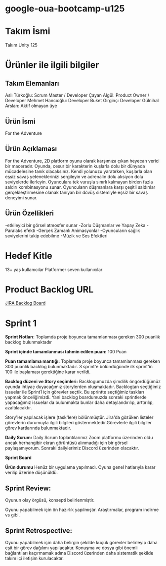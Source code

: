 # google-oua-bootcamp-u125

# Takım İsmi
Takım Unity 125

# Ürünler ile ilgili bilgiler

## Takım Elemanları
Aslı Türkoğlu: Scrum Master / Developer
Çayan Algül: Product Owner / Developer
Mehmet Hancıoğlu: Developer
Buket Girginç: Developer
Gülnihal Arslan: Aktif olmayan üye

## Ürün İsmi
For the Adventure

## Ürün Açıklaması
For the Adventure, 2D platform oyunu olarak karşımıza çıkan heyecan verici bir maceradır. Oyunda, cesur bir karakterin kuşlarla dolu bir dünyada mücadelesine tanık olacaksınız. Kendi yolunuzu yaratırken, kuşlarla olan eşsiz savaş yeteneklerinizi sergileyin ve adrenalin dolu aksiyon dolu seviyelerde ilerleyin. Oyunculara tek vuruşla sınırlı kalmayan birden fazla saldırı kombinasyonu sunar. Oyuncuların düşmanlara karşı çeşitli saldırılar gerçekleştirmesine olanak tanıyan bir dövüş sistemiyle eşsiz bir savaş deneyimi sunar.

## Ürün Özellikleri

-etkileyici bir görsel atmosfer sunar
-Zorlu Düşmanlar ve Yapay Zeka
-Paralaks efekti
-Gerçek Zamanlı Animasyonlar
-Oyuncuların sağlık seviyelerini takip edebilme
-Müzik ve Ses Efektleri

# Hedef Kitle
13+ yaş kullanıcılar
Platformer seven kullanıcılar

# Product Backlog URL
[JIRA Backlog Board](https://sanctusgame.atlassian.net/jira/software/projects/SAN/boards/3/backlog)

# Sprint 1

**Sprint Notları:** Toplamda proje boyunca tamamlanması gereken 300 puanlık backlog bulunmaktadır

**Sprint içinde tamamlanması tahmin edilen puan:** 100 Puan

**Puan tamamlama mantığı:** Toplamda proje boyunca tamamlanması gereken 300 puanlık backlog bulunmaktadır. 3 sprint'e bölündüğünde ilk sprint'in 100 ile başlaması gerektiğine karar verildi.

**Backlog düzeni ve Story seçimleri:** Backlogumuzda şimdilik öngördüğümüz oyunda ihtiyaç duyacağımız storylerden oluşmaktadır. Backlogtan seçtiğimiz issuelar ile Sprint1 için görevler seçtik. Bu sprintte seçtiğimiz taskları yapmak önceliğimizdi. Yani backlog boardumuzda sonraki sprintlerde yapacağımız issuelar da bulunmakta bunlar daha detaylandırılıp, arttırılıp, azaltılacaktır.

Story'ler yapılacak işlere (task'lere) bölünmüştür. Jira'da gözüken listeler görevlerin durumuyla ilgili bilgileri göstermektedir.Görevlerle ilgili bilgiler görev kartlarında bulunmaktadır.

**Daily Scrum:** Daily Scrum toplantılarımız Zoom platformu üzerinden oldu ancak herhangibir ekran görüntüsü alınmadığı için bir görsel paylaşamıyorum. Sonraki dailylerimiz Discord üzerinden olacaktır.

**Sprint Board**

**Ürün durumu**
Henüz bir uygulama yapılmadı. Oyuna genel hatlarıyla karar verilip üzerine düşünüldü.

## Sprint Review:

Oyunun olay örgüsü, konsepti belirlenmiştir.

Oyunu yapabilmek için ön hazırlık yapılmıştır. Araştırmalar, program indirme vs gibi.

## Sprint Retrospective:

Oyunu yapabilmek için daha belirgin şekilde küçük görevler belirleyip daha eşit bir görev dağılımı yapılacaktır.
Konuşma ve dosya gibi önemli bağlantıları kaçırmamak adına Discord üzerinden daha sistematik şekilde takım içi iletişim kurulacaktır.








